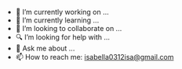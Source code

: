 - 🌸 I’m currently working on ...
- 🌸 I’m currently learning ...
- 🌸 I’m looking to collaborate on ...
- 🔍 I’m looking for help with ...
- 💬 Ask me about ...
- 📫 How to reach me: isabella0312isa@gmail.com 

